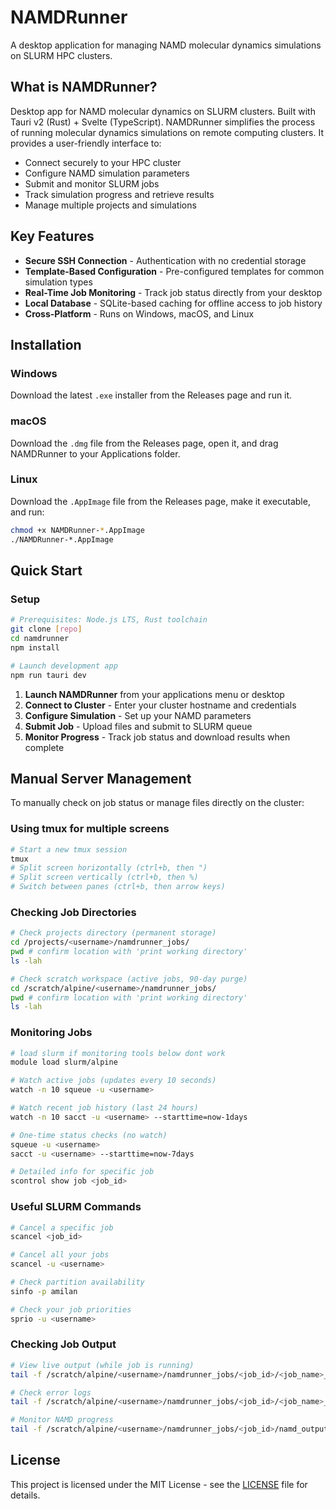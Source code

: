 # NAMDRunner

A desktop application for managing NAMD molecular dynamics simulations on SLURM HPC clusters.

## What is NAMDRunner?

Desktop app for NAMD molecular dynamics on SLURM clusters. Built with Tauri v2 (Rust) + Svelte (TypeScript). NAMDRunner simplifies the process of running molecular dynamics simulations on remote computing clusters. It provides a user-friendly interface to:

- Connect securely to your HPC cluster
- Configure NAMD simulation parameters
- Submit and monitor SLURM jobs
- Track simulation progress and retrieve results
- Manage multiple projects and simulations

## Key Features

- **Secure SSH Connection** - Authentication with no credential storage
- **Template-Based Configuration** - Pre-configured templates for common simulation types
- **Real-Time Job Monitoring** - Track job status directly from your desktop
- **Local Database** - SQLite-based caching for offline access to job history
- **Cross-Platform** - Runs on Windows, macOS, and Linux

## Installation

### Windows
Download the latest `.exe` installer from the Releases page and run it.

### macOS
Download the `.dmg` file from the Releases page, open it, and drag NAMDRunner to your Applications folder.

### Linux
Download the `.AppImage` file from the Releases page, make it executable, and run:
```bash
chmod +x NAMDRunner-*.AppImage
./NAMDRunner-*.AppImage
```

## Quick Start

### Setup
```bash
# Prerequisites: Node.js LTS, Rust toolchain
git clone [repo]
cd namdrunner
npm install

# Launch development app
npm run tauri dev
```

1. **Launch NAMDRunner** from your applications menu or desktop
2. **Connect to Cluster** - Enter your cluster hostname and credentials
3. **Configure Simulation** - Set up your NAMD parameters
4. **Submit Job** - Upload files and submit to SLURM queue
5. **Monitor Progress** - Track job status and download results when complete

## Manual Server Management

To manually check on job status or manage files directly on the cluster:

### Using tmux for multiple screens
```bash
# Start a new tmux session
tmux
# Split screen horizontally (ctrl+b, then ")
# Split screen vertically (ctrl+b, then %)
# Switch between panes (ctrl+b, then arrow keys)
```

### Checking Job Directories
```bash
# Check projects directory (permanent storage)
cd /projects/<username>/namdrunner_jobs/
pwd # confirm location with 'print working directory'
ls -lah

# Check scratch workspace (active jobs, 90-day purge)
cd /scratch/alpine/<username>/namdrunner_jobs/
pwd # confirm location with 'print working directory'
ls -lah
```

### Monitoring Jobs
```bash
# load slurm if monitoring tools below dont work
module load slurm/alpine

# Watch active jobs (updates every 10 seconds)
watch -n 10 squeue -u <username>

# Watch recent job history (last 24 hours)
watch -n 10 sacct -u <username> --starttime=now-1days

# One-time status checks (no watch)
squeue -u <username>
sacct -u <username> --starttime=now-7days

# Detailed info for specific job
scontrol show job <job_id>
```

### Useful SLURM Commands
```bash
# Cancel a specific job
scancel <job_id>

# Cancel all your jobs
scancel -u <username>

# Check partition availability
sinfo -p amilan

# Check your job priorities
sprio -u <username>
```

### Checking Job Output
```bash
# View live output (while job is running)
tail -f /scratch/alpine/<username>/namdrunner_jobs/<job_id>/<job_name>_*.out

# Check error logs
tail -f /scratch/alpine/<username>/namdrunner_jobs/<job_id>/<job_name>_*.err

# Monitor NAMD progress
tail -f /scratch/alpine/<username>/namdrunner_jobs/<job_id>/namd_output.log
```

## License

This project is licensed under the MIT License - see the [LICENSE](LICENSE) file for details.
